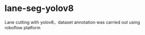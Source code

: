 # lane-seg-yolov8
Lane cutting with yolov8，dataset annotation was carried out using roboflow platform
